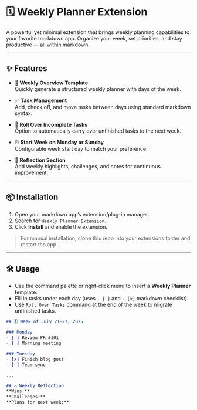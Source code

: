 # 🗓️ Weekly Planner Extension

A powerful yet minimal extension that brings weekly planning capabilities to your favorite markdown app. Organize your week, set priorities, and stay productive — all within markdown.

---

## ✨ Features

- 📅 **Weekly Overview Template**  
  Quickly generate a structured weekly planner with days of the week.

- ✅ **Task Management**  
  Add, check off, and move tasks between days using standard markdown syntax.

- 🔁 **Roll Over Incomplete Tasks**  
  Option to automatically carry over unfinished tasks to the next week.

- ⏰ **Start Week on Monday or Sunday**  
  Configurable week start day to match your preference.

- 🧠 **Reflection Section**  
  Add weekly highlights, challenges, and notes for continuous improvement.

---

## 📦 Installation

1. Open your markdown app’s extension/plug-in manager.
2. Search for `Weekly Planner Extension`.
3. Click **Install** and enable the extension.

> For manual installation, clone this repo into your extensions folder and restart the app.

---

## 🛠️ Usage

- Use the command palette or right-click menu to insert a **Weekly Planner** template.
- Fill in tasks under each day (uses `- [ ]` and `- [x]` markdown checklist).
- Use `Roll Over Tasks` command at the end of the week to migrate unfinished tasks.

```markdown
## 🗓 Week of July 21–27, 2025

### Monday
- [ ] Review PR #101
- [ ] Morning meeting

### Tuesday
- [x] Finish blog post
- [ ] Team sync

...

## ✍️ Weekly Reflection
**Wins:**  
**Challenges:**  
**Plans for next week:**

